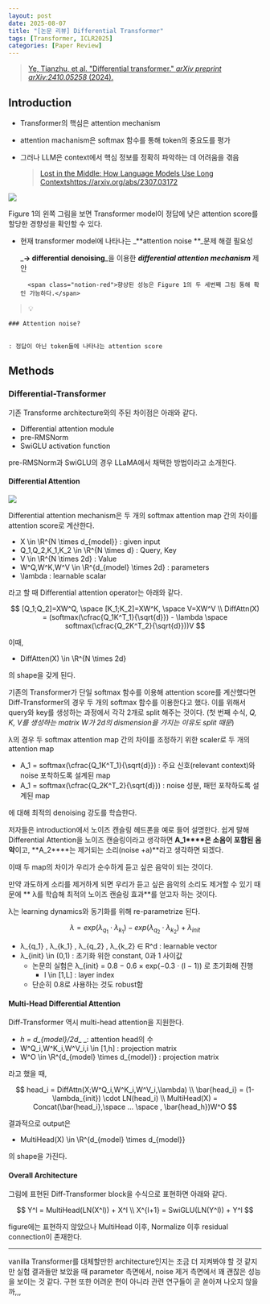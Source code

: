 ```yaml
---
layout: post
date: 2025-08-07
title: "[논문 리뷰] Differential Transformer"
tags: [Transformer, ICLR2025]
categories: [Paper Review]
---
```


> [Ye, Tianzhu, et al. "Differential transformer." ](https://arxiv.org/abs/2410.05258)[_arXiv preprint arXiv:2410.05258_](https://arxiv.org/abs/2410.05258)[ (2024).](https://arxiv.org/abs/2410.05258)



## Introduction

- Transformer의 핵심은 attention mechanism
- attention machanism은 softmax 함수를 통해 token의 중요도를 평가
- 그러나 LLM은 context에서 핵심 정보를 정확히 파악하는 데 어려움을 겪음

	> [Lost in the Middle: How Language Models Use Long Contextshttps://arxiv.org/abs/2307.03172](https://arxiv.org/abs/2307.03172)


![](https://prod-files-secure.s3.us-west-2.amazonaws.com/542b861c-36a8-4051-84e5-8804b6728dba/9083ea56-691a-4752-ae26-47f403431ac8/image.png?X-Amz-Algorithm=AWS4-HMAC-SHA256&X-Amz-Content-Sha256=UNSIGNED-PAYLOAD&X-Amz-Credential=ASIAZI2LB466WHGNYQGH%2F20251011%2Fus-west-2%2Fs3%2Faws4_request&X-Amz-Date=20251011T210121Z&X-Amz-Expires=3600&X-Amz-Security-Token=IQoJb3JpZ2luX2VjEHMaCXVzLXdlc3QtMiJHMEUCIHuYFYb5Hces2AdsOeSK%2FjvLgQSNuUsKF7MVKRAuDw5NAiEAqzuhCZ%2FLozTu4DQUKmVq12LuG7j8%2BORR762vsk%2FQN6Aq%2FwMIHBAAGgw2Mzc0MjMxODM4MDUiDPoNF5oPg%2Bo5IxpZDircAz9Q6t1t1TzMsNw4UR1oyjUQvreqA1yAFguiYFd6hz1lF9kNMPb1X9uzYeFeee4LSHYDGRIiLD%2FxjkD0ECBnNcMrtDabYxftAXHu1WVsb5fe2%2FndxgsitRumi4KTtJbMVX7LVMEzv5NrZMcQF5KP1jzWJPKRn5jfFwB0rQJTBzZbSRwYF1O3%2FRfK56mxKCxiOiRmBFwS1ErePxE7%2FtU4F1VNGuAEHEpBLrb2YnFumH6QoZ8Yeq0kXLtD33E1gg7SHC81yYzGgiGqozE9bkSVJ7YC1HFx08uo7%2BcmF02ZLlVE6QecYt2%2BMGQjxpvhz1jzYN3f6BDuY0DyquHw5FhRtia4sNf8TxyMsmAXnoxXyx%2BVTPWq0hQm0SHcd%2FntpVzGbV4YTR%2Fsd%2BbIYN9wLcbdgFBybNyFNCS7HutTRwBHjoENamGbarsi65HWdy4dIrbg05NK2tjjA7GXPCdgTUdxi534jpul2FHgnPHJaSO5VGPlLmnAAlpTGs5PMhxvDn45EMG26pajXKduKtRj3Q%2F2xb0tkSfm1T3FDTq%2BW4n%2FLtZe9zP8a4%2BMiJFNCoGcsbJ4vWo8I7oP99YxG4ZWQbaMZbZHc%2BaT51R%2FpV0Gc4oI%2FUmqsxJqjBu0tKXf91ECMNPDqscGOqUBMNtpX549SPvLc9kYVW1lmi9phTy43RjSyK%2B8NP5QbdvHjXVFMdqOCz0h3y9wsNUoxHi3LYWybKs%2BKLrsBnhqXI6DnrEPf6bzqfDxL8Im2acbthGOCOKshjLexKh3fH1By%2FHW0nHhpCMrXa2GMEteZXpJnBkP7zBLHwDQ5a4LpxKEdSs0JFrTWIAmN0dTM6zkQnjFGnZAeGjED2sLHveO3btsj%2FyF&X-Amz-Signature=aac459640fc9ead1357931455b7d1b95991f76ee6cffe5bdb5ff0ac85495c0f6&X-Amz-SignedHeaders=host&x-amz-checksum-mode=ENABLED&x-id=GetObject)


Figure 1의 왼쪽 그림을 보면 Transformer model이 정답에 낮은 attention score를 할당한 경향성을 확인할 수 있다.

- 현재 transformer model에 나타나는 _**attention noise **_문제 해결 필요성

	_**→ differential denoising**_을 이용한 _**differential attention mechanism**_ 제안


		<span class="notion-red">향상된 성능은 Figure 1의 두 세번째 그림 통해 확인 가능하다.</span>


> 💡 


	### Attention noise?


	: 정답이 아닌 token들에 나타나는 attention score



## Methods



### Differential-Transformer


기존 Transforme architecture와의 주된 차이점은 아래와 같다.

- Differential attention module
- pre-RMSNorm
- SwiGLU activation function

pre-RMSNorm과 SwiGLU의 경우 LLaMA에서 채택한 방법이라고 소개한다.



#### Differential Attention


![](https://prod-files-secure.s3.us-west-2.amazonaws.com/542b861c-36a8-4051-84e5-8804b6728dba/116d70b2-1963-4810-9167-f4c7d8a06e8f/image.png?X-Amz-Algorithm=AWS4-HMAC-SHA256&X-Amz-Content-Sha256=UNSIGNED-PAYLOAD&X-Amz-Credential=ASIAZI2LB466WHGNYQGH%2F20251011%2Fus-west-2%2Fs3%2Faws4_request&X-Amz-Date=20251011T210121Z&X-Amz-Expires=3600&X-Amz-Security-Token=IQoJb3JpZ2luX2VjEHMaCXVzLXdlc3QtMiJHMEUCIHuYFYb5Hces2AdsOeSK%2FjvLgQSNuUsKF7MVKRAuDw5NAiEAqzuhCZ%2FLozTu4DQUKmVq12LuG7j8%2BORR762vsk%2FQN6Aq%2FwMIHBAAGgw2Mzc0MjMxODM4MDUiDPoNF5oPg%2Bo5IxpZDircAz9Q6t1t1TzMsNw4UR1oyjUQvreqA1yAFguiYFd6hz1lF9kNMPb1X9uzYeFeee4LSHYDGRIiLD%2FxjkD0ECBnNcMrtDabYxftAXHu1WVsb5fe2%2FndxgsitRumi4KTtJbMVX7LVMEzv5NrZMcQF5KP1jzWJPKRn5jfFwB0rQJTBzZbSRwYF1O3%2FRfK56mxKCxiOiRmBFwS1ErePxE7%2FtU4F1VNGuAEHEpBLrb2YnFumH6QoZ8Yeq0kXLtD33E1gg7SHC81yYzGgiGqozE9bkSVJ7YC1HFx08uo7%2BcmF02ZLlVE6QecYt2%2BMGQjxpvhz1jzYN3f6BDuY0DyquHw5FhRtia4sNf8TxyMsmAXnoxXyx%2BVTPWq0hQm0SHcd%2FntpVzGbV4YTR%2Fsd%2BbIYN9wLcbdgFBybNyFNCS7HutTRwBHjoENamGbarsi65HWdy4dIrbg05NK2tjjA7GXPCdgTUdxi534jpul2FHgnPHJaSO5VGPlLmnAAlpTGs5PMhxvDn45EMG26pajXKduKtRj3Q%2F2xb0tkSfm1T3FDTq%2BW4n%2FLtZe9zP8a4%2BMiJFNCoGcsbJ4vWo8I7oP99YxG4ZWQbaMZbZHc%2BaT51R%2FpV0Gc4oI%2FUmqsxJqjBu0tKXf91ECMNPDqscGOqUBMNtpX549SPvLc9kYVW1lmi9phTy43RjSyK%2B8NP5QbdvHjXVFMdqOCz0h3y9wsNUoxHi3LYWybKs%2BKLrsBnhqXI6DnrEPf6bzqfDxL8Im2acbthGOCOKshjLexKh3fH1By%2FHW0nHhpCMrXa2GMEteZXpJnBkP7zBLHwDQ5a4LpxKEdSs0JFrTWIAmN0dTM6zkQnjFGnZAeGjED2sLHveO3btsj%2FyF&X-Amz-Signature=d4742fd35a00cc72825ffb67e5b0de62f8ab43c5c9c778490201596fbeee9d34&X-Amz-SignedHeaders=host&x-amz-checksum-mode=ENABLED&x-id=GetObject)


Differential attention mechanism은 두 개의 softmax attention map 간의 차이를 attention score로 계산한다.

- X \in \R^{N \times d\_{model}} : given input
- Q\_1,Q\_2,K\_1,K\_2 \in \R^{N \times d} : Query, Key
- V \in \R^{N \times 2d} : Value
- W^Q,W^K,W^V \in \R^{d\_{model} \times 2d} : parameters
- \lambda : learnable scalar

라고 할 때 Differential attention operator는 아래와 같다.


$$
[Q_1;Q_2]=XW^Q, \space [K_1;K_2]=XW^K, \space V=XW^V \\
DiffAttn(X) = (softmax(\cfrac{Q_1K^T_1}{\sqrt{d}}) - \lambda \space softmax(\cfrac{Q_2K^T_2}{\sqrt{d}}))V
$$


이때,

- DiffAtten(X) \in \R^{N \times 2d}

의 shape을 갖게 된다.


기존의 Transformer가 단일 softmax 함수를 이용해 attention score를 계산했다면 Diff-Transformer의 경우 두 개의 softmax 함수를 이용한다고 했다. 이를 위해서 query와 key를 생성하는 과정에서 각각 2개로 split 해주는 것이다. <span class="notion-red">(첫 번째 수식, </span><span class="notion-red">_Q, K, V를 생성하는 matrix W가 2d의 dismension을 가지는 이유도 split 때문_</span><span class="notion-red">)</span>


 λ의 경우 두 softmax attention map 간의 차이를 조정하기 위한 scaler로 두 개의 attention map

- A\_1 = softmax(\cfrac{Q\_1K^T\_1}{\sqrt{d}}) : 주요 신호(relevant context)와 noise 포착하도록 설계된 map
- A\_1 = softmax(\cfrac{Q\_2K^T\_2}{\sqrt{d}}) : noise 성분, 패턴 포착하도록 설계된 map 

에 대해 최적의 denoising 강도를 학습한다.


저자들은 introduction에서 노이즈 캔슬링 헤드폰을 예로 들어 설명한다. 쉽게 말해 Differential Attention을 노이즈 캔슬링이라고 생각하면 **A\_1****은 소음이 포함된 음악**이고, **A\_2****는 제거되는 소리(noise +a)**라고 생각하면 되겠다. 


이때 두 map의 차이가 우리가 순수하게 듣고 싶은 음악이 되는 것이다. 


만약 과도하게 소리를 제거하게 되면 우리가 듣고 싶은 음악의 소리도 제거할 수 있기 때문에 ** λ를 학습해 최적의 노이즈 캔슬링 효과**를 얻고자 하는 것이다.


λ는 learning dynamics와 동기화를 위해 re-parametrize 된다.


$$
\lambda = exp(\lambda_{q_1} \cdot \lambda_{k_1}) - exp(\lambda_{q_2} \cdot \lambda_{k_2}) + \lambda_{init}
$$

- λ\_{q\_1} , λ\_{k\_1} , λ\_{q\_2} , λ\_{k\_2} ∈ R^d : learnable vector
- λ\_{init} \in (0,1) : 초기화 위한 constant, 0과 1 사이값
	- 논문의 실험은 λ\_{init} = 0.8 − 0.6 × exp(−0.3 · (l − 1)) 로 초기화해 진행
		- l \in [1,L] : layer index
	- 단순히 0.8로 사용하는 것도 robust함


#### **Multi-Head Differential Attention**


Diff-Transformer 역시 multi-head attention을 지원한다.

- _h = d\_{model}/2d__ _: attention head의 수
- W^Q\_i,W^K\_i,W^V\_i,i \in [1,h] : projection matrix
- W^O \in \R^{d\_{model} \times d\_{model}} : projection matrix

라고 했을 때,


$$
head_i = DiffAttn(X;W^Q_i,W^K_i,W^V_i,\lambda) \\
\bar{head_i} = (1-\lambda_{init}) \cdot LN(head_i) \\
MultiHead(X) = Concat(\bar{head_i},\space ... \space , \bar{head_h})W^O
$$


결과적으로 output은

- MultiHead(X) \in \R^{d\_{model} \times d\_{model}}

의 shape을 가진다.



#### Overall Architecture


그림에 표현된 Diff-Transformer block을 수식으로 표현하면 아래와 같다.


$$
Y^l = MultiHead(LN(X^l)) + X^l \\
X^{l+1} = SwiGLU(LN(Y^l)) + Y^l
$$


figure에는 표현하지 않았으나 MultiHead 이후, Normalize 이후 residual connection이 존재한다.


---


vanilla Transformer를 대체할만한 architecture인지는 조금 더 지켜봐야 할 것 같지만 실험 결과들만 보았을 때 parameter 측면에서, noise 제거 측면에서 꽤 괜찮은 성능을 보이는 것 같다. 구현 또한 어려운 편이 아니라 관련 연구들이 곧 쏟아져 나오지 않을까,,,

